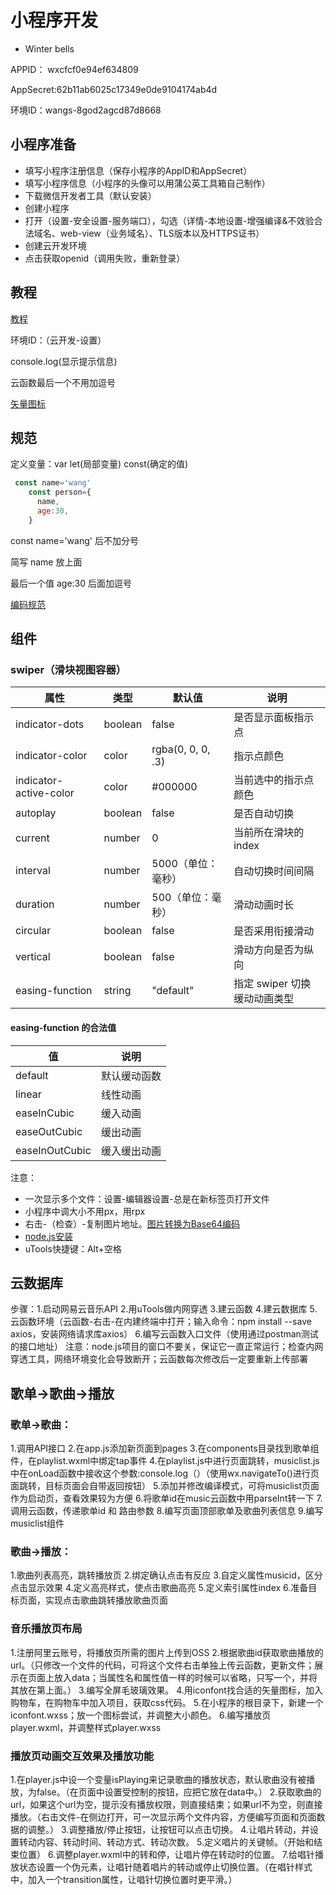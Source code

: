 # 小程序开发

- Winter bells

APPID： wxcfcf0e94ef634809

AppSecret:62b11ab6025c17349e0de9104174ab4d

环境ID：wangs-8god2agcd87d8668

## 小程序准备

- 填写小程序注册信息（保存小程序的AppID和AppSecret）
- 填写小程序信息（小程序的头像可以用蒲公英工具箱自己制作）
- 下载微信开发者工具（默认安装）
- 创建小程序
- 打开（设置-安全设置-服务端口），勾选（详情-本地设置-增强编译&不效验合法域名、web-view（业务域名）、TLS版本以及HTTPS证书）
- 创建云开发环境
- 点击获取openid（调用失败，重新登录）

## 教程

[教程](https://developers.weixin.qq.com/miniprogram/dev/framework/quickstart/#%E5%B0%8F%E7%A8%8B%E5%BA%8F%E7%AE%80%E4%BB%8B)

环境ID：（云开发-设置）

console.log(显示提示信息)

云函数最后一个不用加逗号

[矢量图标](https://www.iconfont.cn/home/index?spm=a313x.7781069.1998910419.2 )

## 规范

定义变量：var  let(局部变量)  const(确定的值)

```javascript
 const name='wang'
    const person={
      name,
      age:30,
    }
```

const name='wang' 后不加分号

简写 name 放上面

最后一个值 age:30 后面加逗号

[编码规范](https://github.com/airbnb/javascript)

## 组件

### swiper（滑块视图容器）

| 属性                   | 类型    | 默认值             | 说明                         |
| ---------------------- | ------- | ------------------ | ---------------------------- |
| indicator-dots         | boolean | false              | 是否显示面板指示点           |
| indicator-color        | color   | rgba(0, 0, 0, .3)  | 指示点颜色                   |
| indicator-active-color | color   | \#000000           | 当前选中的指示点颜色         |
| autoplay               | boolean | false              | 是否自动切换                 |
| current                | number  | 0                  | 当前所在滑块的 index         |
| interval               | number  | 5000（单位：毫秒） | 自动切换时间间隔             |
| duration               | number  | 500（单位：毫秒）  | 滑动动画时长                 |
| circular               | boolean | false              | 是否采用衔接滑动             |
| vertical               | boolean | false              | 滑动方向是否为纵向           |
| easing-function        | string  | "default"          | 指定 swiper 切换缓动动画类型 |

#### **easing-function 的合法值**

| 值             | 说明         |
| -------------- | ------------ |
| default        | 默认缓动函数 |
| linear         | 线性动画     |
| easeInCubic    | 缓入动画     |
| easeOutCubic   | 缓出动画     |
| easeInOutCubic | 缓入缓出动画 |

注意：

- 一次显示多个文件：设置-编辑器设置-总是在新标签页打开文件
- 小程序中调大小不用px，用rpx
- 右击-（检查）-复制图片地址。[图片转换为Base64编码](http://www.bejson.com/ui/image2base64/)
- [node.js安装](https://blog.csdn.net/antma/article/details/86104068?ops_request_misc=%25257B%252522request%25255Fid%252522%25253A%252522161171361316780299099606%252522%25252C%252522scm%252522%25253A%25252220140713.130102334.pc%25255Fall.%252522%25257D&request_id=161171361316780299099606&biz_id=0&utm_medium=distribute.pc_search_result.none-task-blog-2~all~first_rank_v2~rank_v29-1-86104068.first_rank_v2_pc_rank_v29&utm_term=node.js%25E7%258E%25AF%25E5%25A2%2583%25E6%2580%258E%25E4%25B9%2588%25E5%25AE%2589%25E8%25A3%2585)
- uTools快捷键：Alt+空格

## 云数据库

步骤：1.启动网易云音乐API
2.用uTools做内网穿透
3.建云函数
4.建云数据库
5.云函数环境（云函数-右击-在内建终端中打开；输入命令：npm install --save axios，安装网络请求库axios）
6.编写云函数入口文件（使用通过postman测试的接口地址）
注意：node.js项目的窗口不要关，保证它一直正常运行；检查内网穿透工具，网络环境变化会导致断开；云函数每次修改后一定要重新上传部署

## 歌单→歌曲→播放

### 歌单→歌曲：

1.调用API接口
2.在app.js添加新页面到pages
3.在components目录找到歌单组件，在playlist.wxml中绑定tap事件
4.在playlist.js中进行页面跳转，musiclist.js中在onLoad函数中接收这个参数:console.log（）（使用wx.navigateTo()进行页面跳转，目标页面会自带返回按钮）
5.添加并修改编译模式，可将musiclist页面作为启动页，查看效果较为方便
6.将歌单id在music云函数中用parseInt转一下
7.调用云函数，传递歌单id 和 路由参数
8.编写页面顶部歌单及歌曲列表信息
9.编写musiclist组件

### 歌曲→播放：

1.歌曲列表高亮，跳转播放页
2.绑定确认点击有反应
3.自定义属性musicid，区分点击显示效果
4.定义高亮样式，使点击歌曲高亮
5.定义索引属性index
6.准备目标页面，实现点击歌曲跳转播放歌曲页面

### 音乐播放页布局

1.注册阿里云账号，将播放页所需的图片上传到OSS
2.根据歌曲id获取歌曲播放的url。（只修改一个文件的代码，可将这个文件右击单独上传云函数，更新文件；展示在页面上放入data；当属性名和属性值一样的时候可以省略，只写一个，并将其放在第上面。）
3.编写全屏毛玻璃效果。
4.用iconfont找合适的矢量图标，加入购物车，在购物车中加入项目，获取css代码。
5.在小程序的根目录下，新建一个iconfont.wxss；放一个图标尝试，并调整大小颜色。
6.编写播放页player.wxml，并调整样式player.wxss

### 播放页动画交互效果及播放功能

1.在player.js中设一个变量isPlaying来记录歌曲的播放状态，默认歌曲没有被播放，为false。（在页面中设置受控制的按钮，应把它放在data中。）
2.获取歌曲的url，如果这个url为空，提示没有播放权限，则直接结束；如果url不为空，则直接播放。（右击文件-在侧边打开，可一次显示两个文件内容，方便编写页面和页面数据的调整。）
3.调整播放/停止按钮，让按钮可以点击切换。
4.让唱片转动，并设置转动内容、转动时间、转动方式、转动次数。
5.定义唱片的关键帧。（开始和结束位置）
6.调整player.wxml中的转和停，让唱片停在转动时的位置。
7.给唱针播放状态设置一个伪元素，让唱针随着唱片的转动或停止切换位置。（在唱针样式中，加入一个transition属性，让唱针切换位置时更平滑。）